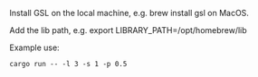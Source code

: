 Install GSL on the local machine, e.g. brew install gsl on MacOS.

Add the lib path, e.g. export LIBRARY_PATH=/opt/homebrew/lib

Example use:

	cargo run -- -l 3 -s 1 -p 0.5
